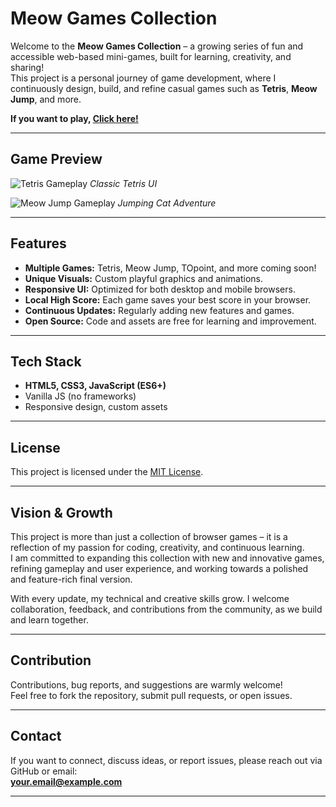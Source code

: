 # Meow Games Collection

Welcome to the **Meow Games Collection** – a growing series of fun and accessible web-based mini-games, built for learning, creativity, and sharing!  
This project is a personal journey of game development, where I continuously design, build, and refine casual games such as **Tetris**, **Meow Jump**, and more.

**If you want to play, [Click here!](https://richard-yang-liu.github.io/Meow-Game-Deom/homepage.html)**

---
## Game Preview

![Tetris Gameplay](images/tetris-demo.png)
*Classic Tetris UI*

![Meow Jump Gameplay](images/meowjump-demo.png)
*Jumping Cat Adventure*

---

## Features

- **Multiple Games:** Tetris, Meow Jump, TOpoint, and more coming soon!
- **Unique Visuals:** Custom playful graphics and animations.
- **Responsive UI:** Optimized for both desktop and mobile browsers.
- **Local High Score:** Each game saves your best score in your browser.
- **Continuous Updates:** Regularly adding new features and games.
- **Open Source:** Code and assets are free for learning and improvement.

---

## Tech Stack

- **HTML5, CSS3, JavaScript (ES6+)**
- Vanilla JS (no frameworks)
- Responsive design, custom assets

---

## License

This project is licensed under the [MIT License](LICENSE).

---

## Vision & Growth

This project is more than just a collection of browser games – it is a reflection of my passion for coding, creativity, and continuous learning.  
I am committed to expanding this collection with new and innovative games, refining gameplay and user experience, and working towards a polished and feature-rich final version.

With every update, my technical and creative skills grow. I welcome collaboration, feedback, and contributions from the community, as we build and learn together.

---

## Contribution

Contributions, bug reports, and suggestions are warmly welcome!  
Feel free to fork the repository, submit pull requests, or open issues.

---

## Contact

If you want to connect, discuss ideas, or report issues, please reach out via GitHub or email:  
**your.email@example.com**

---

